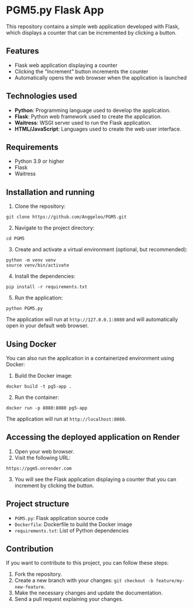 # PGM5.py Flask App

This repository contains a simple web application developed with Flask, which displays a counter that can be incremented by clicking a button.

## Features

- Flask web application displaying a counter
- Clicking the "Increment" button increments the counter
- Automatically opens the web browser when the application is launched

## Technologies used

- **Python**: Programming language used to develop the application.
- **Flask**: Python web framework used to create the application.
- **Waitress**: WSGI server used to run the Flask application.
- **HTML/JavaScript**: Languages ​​used to create the web user interface.

## Requirements

- Python 3.9 or higher
- Flask
- Waitress

## Installation and running

1. Clone the repository:
```
git clone https://github.com/Anggeleo/PGM5.git
```

2. Navigate to the project directory:
```
cd PGM5
```

3. Create and activate a virtual environment (optional, but recommended):
```
python -m venv venv
source venv/bin/activate
```

4. Install the dependencies:
```
pip install -r requirements.txt
```

5. Run the application:
```
python PGM5.py
```

The application will run at `http://127.0.0.1:8080` and will automatically open in your default web browser.

## Using Docker

You can also run the application in a containerized environment using Docker:

1. Build the Docker image:
```
docker build -t pg5-app .
```

2. Run the container:
```
docker run -p 8080:8080 pg5-app
```

The application will run at `http://localhost:8080`.

## Accessing the deployed application on Render

1. Open your web browser.
2. Visit the following URL:
```
https://pgm5.onrender.com
```
3. You will see the Flask application displaying a counter that you can increment by clicking the button.

## Project structure

- `PGM5.py`: Flask application source code
- `Dockerfile`: Dockerfile to build the Docker image
- `requirements.txt`: List of Python dependencies

## Contribution

If you want to contribute to this project, you can follow these steps:

1. Fork the repository.
2. Create a new branch with your changes: `git checkout -b feature/my-new-feature`.
3. Make the necessary changes and update the documentation.
4. Send a pull request explaining your changes.
